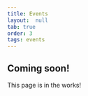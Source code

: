 ```yaml
---
title: Events
layout:  null
tab: true
order: 3
tags: events
---
```


## Coming soon!

This page is in the works!
